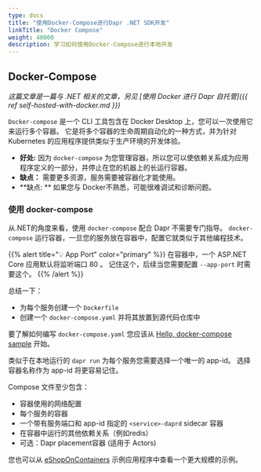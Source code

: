 ```yaml
---
type: docs
title: "使用Docker-Compose进行Dapr .NET SDK开发"
linkTitle: "Docker Compose"
weight: 40000
description: 学习如何使用Docker-Compose进行本地开发
---
```


## Docker-Compose

*这篇文章是一篇与 .NET 相关的文章，另见 [使用 Docker 进行 Dapr 自托管]({{ ref self-hosted-with-docker.md }})*

`Docker-compose` 是一个 CLI 工具包含在 Docker Desktop 上，您可以一次使用它来运行多个容器。 它是将多个容器的生命周期自动化的一种方式，并为针对 Kubernetes 的应用程序提供类似于生产环境的开发体验。

- **好处:** 因为 `docker-compose` 为您管理容器，所以您可以使依赖关系成为应用程序定义的一部分，并停止在您的机器上的长运行容器。
- **缺点：** 需要更多资源，服务需要被容器化才能使用。
- **缺点: ** 如果您与 Docker不熟悉，可能很难调试和诊断问题。

### 使用 docker-compose

从.NET的角度来看，使用 `docker-compose` 配合 Dapr 不需要专门指导。 `docker-compose` 运行容器，一旦您的服务放在容器中，配置它就类似于其他编程技术。

{{% alert title="💡 App Port" color="primary" %}}
在容器中，一个 ASP.NET Core 应用默认将监听端口 80 。 记住这个，后续当您需要配置 `--app-port` 时需要这个。
{{% /alert %}}

总结一下：

- 为每个服务创建一个 `Dockerfile`
- 创建一个 `docker-compose.yaml` 并将其放置到源代码仓库中

要了解如何编写 `docker-compose.yaml` 您应该从 [Hello, docker-compose sample](https://github.com/dapr/samples/tree/master/hello-docker-compose) 开始。

类似于在本地运行的 `dapr run` 为每个服务您需要选择一个唯一的 app-id。 选择容器名称作为 app-id 将更容易记住。

Compose 文件至少包含：

- 容器使用的网络配置
- 每个服务的容器
- 一个带有服务端口和 app-id 指定的 `<service>-daprd` sidecar 容器
- 在容器中运行的其他依赖关系（例如redis）
- 可选：Dapr placement容器 (适用于 Actors)

您也可以从 [eShopOnContainers](https://github.com/dotnet-architecture/eShopOnDapr/blob/master/docker-compose.yml) 示例应用程序中查看一个更大规模的示例。
